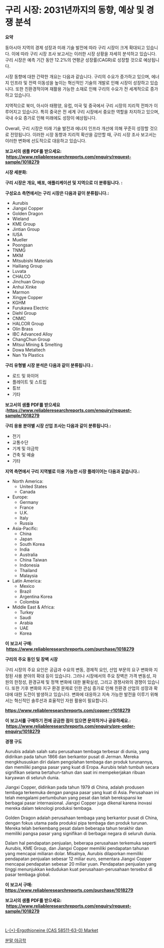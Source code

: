 <p><h1>구리 시장: 2031년까지의 동향, 예상 및 경쟁 분석</h1></p><p><strong>요약</strong></p>
<p><p>동아시아 지역의 경제 성장과 미래 기술 발전에 따라 구리 시장이 크게 확대되고 있습니다. 이에 따라 구리 시장 조사 보고서는 이러한 시장 상황을 자세히 분석하고 있습니다. 구리 시장은 예측 기간 동안 12.2%의 연평균 성장률(CAGR)로 성장할 것으로 예상됩니다.</p><p>시장 동향에 대한 간략한 개요는 다음과 같습니다. 구리의 수요가 증가하고 있으며, 에너지 인프라 및 전력 이동성을 높이는 혁신적인 기술의 개발로 인해 시장이 성장하고 있습니다. 또한 친환경적이며 재활용 가능한 소재로 인해 구리의 수요가 전 세계적으로 증가하고 있습니다.</p><p>지역적으로 북미, 아시아 태평양, 유럽, 미국 및 중국에서 구리 시장의 지리적 전파가 이루어지고 있습니다. 특히 중국은 전 세계 구리 시장에서 중요한 역할을 차지하고 있으며, 국내 수요 증가로 인해 미래에도 성장이 예상됩니다.</p><p>Overall, 구리 시장은 미래 기술 발전과 에너지 인프라 개선에 의해 꾸준히 성장할 것으로 전망됩니다. 이러한 시장 동향과 지리적 확산을 감안할 때, 구리 시장 조사 보고서는 이러한 변화에 선도적으로 대응하고 있습니다.</p></p>
<p><strong>보고서의 샘플 PDF를 받으세요: &nbsp;<a href="https://www.reliableresearchreports.com/enquiry/request-sample/1018279">https://www.reliableresearchreports.com/enquiry/request-sample/1018279</a></strong></p>
<p><strong>시장 세분화:</strong></p>
<p><strong> 구리 시장은 개요, 배포, 애플리케이션 및 지역으로 더 분류됩니다. :</strong></p>
<p><strong>구성요소 측면에서는 구리 시장은 다음과 같이 분류됩니다.:</strong></p>
<p><ul><li>Aurubis</li><li>Jiangxi Copper</li><li>Golden Dragon</li><li>Wieland</li><li>KME Group</li><li>Jintian Group</li><li>IUSA</li><li>Mueller</li><li>Poongsan</li><li>TNMG</li><li>MKM</li><li>Mitsubishi Materials</li><li>Hailiang Group</li><li>Luvata</li><li>CHALCO</li><li>Jinchuan Group</li><li>Anhui Xinke</li><li>Marmon</li><li>Xingye Copper</li><li>KGHM</li><li>Furukawa Electric</li><li>Diehl Group</li><li>CNMC</li><li>HALCOR Group</li><li>Olin Brass</li><li>IBC Advanced Alloy</li><li>ChangChun Group</li><li>Mitsui Mining & Smelting</li><li>Dowa Metaltech</li><li>Nan Ya Plastics</li></ul></p>
<p><strong> 구리 유형별 시장 분석은 다음과 같이 분류됩니다.:</strong></p>
<p><ul><li>로드 및 와이어</li><li>플레이트 및 스트립</li><li>튜브</li><li>기타</li></ul></p>
<p><strong>보고서의 샘플 PDF를 받으세요 :<a href="https://www.reliableresearchreports.com/enquiry/request-sample/1018279">https://www.reliableresearchreports.com/enquiry/request-sample/1018279</a></strong></p>
<p><strong> 구리 응용 분야별 시장 산업 조사는 다음과 같이 분류됩니다.:</strong></p>
<p><ul><li>전기</li><li>교통수단</li><li>기계 및 야금학</li><li>건축 및 예술</li><li>기타</li></ul></p>
<p><strong>지역 측면에서 구리 지역별로 이용 가능한 시장 플레이어는 다음과 같습니다.:</strong></p>
<p><ul>
    <li>
        North America:
        <ul>
            <li>United States</li>
            <li>Canada</li>
        </ul>
    </li>
    <li>
        Europe:
        <ul>
            <li>Germany</li>
            <li>France</li>
            <li>U.K.</li>
            <li>Italy</li>
            <li>Russia</li>
        </ul>
    </li>
    <li>
        Asia-Pacific:
        <ul>
            <li>China</li>
            <li>Japan</li>
            <li>South Korea</li>
            <li>India</li>
            <li>Australia</li>
            <li>China Taiwan</li>
            <li>Indonesia</li>
            <li>Thailand</li>
            <li>Malaysia</li>
        </ul>
    </li>
    <li>
        Latin America:
        <ul>
            <li>Mexico</li>
            <li>Brazil</li>
            <li>Argentina Korea</li>
            <li>Colombia</li>
        </ul>
    </li>
    <li>
        Middle East & Africa:
        <ul>
            <li>Turkey</li>
            <li>Saudi</li>
            <li>Arabia</li>
            <li>UAE</li>
            <li>Korea</li>
        </ul>
    </li>
    </ul></p>
<p><strong>이 보고서 구매: &nbsp;<a href="https://www.reliableresearchreports.com/purchase/1018279">https://www.reliableresearchreports.com/purchase/1018279</a></strong></p>
<p><strong>구리의 주요 동인 및 장벽 시장</strong></p>
<p><p>구리 시장의 주요 요인은 공급과 수요의 변동, 경제적 요인, 산업 부문의 요구 변화와 지정된 사용 분야의 확대 등이 있습니다. 그러나 시장에서의 주요 장벽은 가격 변동성, 자원의 한정성, 환경규제 및 정책 변화에 대한 불확실성, 그리고 경쟁사와의 경쟁이 있습니다. 또한 기후 변화와 지구 환경 문제로 인한 관심 증가로 인해 친환경 산업의 성장과 확대에 대한 도전이 발생하고 있습니다. 변화에 대응하고 지속 가능한 발전을 이루기 위해서는 혁신적인 솔루션과 효율적인 자원 활용이 필요합니다.</p></p>
<p><strong><a href="https://www.reliableresearchreports.com/copper-r1018279">https://www.reliableresearchreports.com/copper-r1018279</a></strong></p>
<p><strong>이 보고서를 구매하기 전에 궁금한 점이 있으면 문의하거나 공유하세요.: &nbsp;<a href="https://www.reliableresearchreports.com/enquiry/pre-order-enquiry/1018279">https://www.reliableresearchreports.com/enquiry/pre-order-enquiry/1018279</a></strong></p>
<p><strong>경쟁 구도</strong></p>
<p><p>Aurubis adalah salah satu perusahaan tembaga terbesar di dunia, yang didirikan pada tahun 1866 dan berkantor pusat di Jerman. Mereka mengkhususkan diri dalam pengolahan tembaga dan produk turunannya, dan memiliki pangsa pasar yang kuat di Eropa. Aurubis telah tumbuh secara signifikan selama bertahun-tahun dan saat ini mempekerjakan ribuan karyawan di seluruh dunia.</p><p>Jiangxi Copper, didirikan pada tahun 1979 di China, adalah produsen tembaga terkemuka dengan pangsa pasar yang kuat di Asia. Perusahaan ini telah mengalami pertumbuhan yang pesat dan telah berekspansi ke berbagai pasar internasional. Jiangxi Copper juga dikenal karena inovasi mereka dalam teknologi produksi tembaga.</p><p>Golden Dragon adalah perusahaan tembaga yang berkantor pusat di China, dengan fokus utama pada produksi pipa tembaga dan produk turunan. Mereka telah berkembang pesat dalam beberapa tahun terakhir dan memiliki pangsa pasar yang signifikan di berbagai negara di seluruh dunia.</p><p>Dalam hal pendapatan penjualan, beberapa perusahaan terkemuka seperti Aurubis, KME Group, dan Jiangxi Copper memiliki pendapatan tahunan yang mencapai miliaran dolar. Misalnya, Aurubis dilaporkan memiliki pendapatan penjualan sebesar 12 miliar euro, sementara Jiangxi Copper mencapai pendapatan sebesar 20 miliar yuan. Pendapatan penjualan yang tinggi menunjukkan kedudukan kuat perusahaan-perusahaan tersebut di pasar tembaga global.</p></p>
<p><strong>이 보고서 구매: &nbsp; <a href="https://www.reliableresearchreports.com/purchase/1018279">https://www.reliableresearchreports.com/purchase/1018279</a></strong></p>
<p><strong>보고서의 샘플 PDF를 받으세요: &nbsp;<a href="https://www.reliableresearchreports.com/enquiry/request-sample/1018279">https://www.reliableresearchreports.com/enquiry/request-sample/1018279</a></strong><strong></strong></p>
<p>&nbsp;</p>
<p><p><a href="https://five-trouble-98a.notion.site/L-Ergothioneine-CAS-58511-63-0-Market-Analysis-and-Sze-Forecasted-for-period-from-2024-to-2031-d5b3f112e72d48febeba7de622873944">L-(+)-Ergothioneine (CAS 58511-63-0) Market</a></p><p><a href="https://github.com/wallacBahrtyinger567686/Market-Research-Report-List-1/blob/main/862699828967.md">분말 야금학</a></p></p>